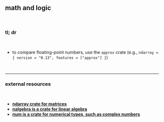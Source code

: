 ## math and logic

<br>

### tl; dr

<br>

* to compare floating-point numbers, use the `approx` crate (e.g., `ndarray = { version = "0.13", features = ["approx"] }`)

<br>

---

### external resources

<br>

* **[ndarray crate for matrices](https://docs.rs/ndarray/0.15.6/ndarray/index.html)**
* **[nalgebra is a crate for linear algebra](https://docs.rs/nalgebra/0.32.3/nalgebra/index.html)**
* **[num is a crate for numerical types, such as complex numbers](https://autumnai.github.io/cuticula/num/index.html)**